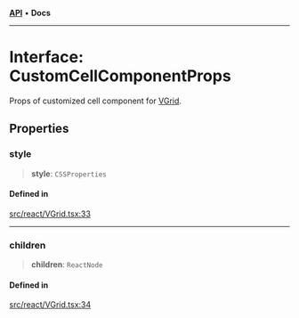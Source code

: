 [**API**](../../API.md) • **Docs**

***

# Interface: CustomCellComponentProps

Props of customized cell component for [VGrid](../functions/experimental_VGrid.md).

## Properties

### style

> **style**: `CSSProperties`

#### Defined in

[src/react/VGrid.tsx:33](https://github.com/inokawa/virtua/blob/98aa56b9fcaf2174be1b18d019adf2076098e81d/src/react/VGrid.tsx#L33)

***

### children

> **children**: `ReactNode`

#### Defined in

[src/react/VGrid.tsx:34](https://github.com/inokawa/virtua/blob/98aa56b9fcaf2174be1b18d019adf2076098e81d/src/react/VGrid.tsx#L34)

